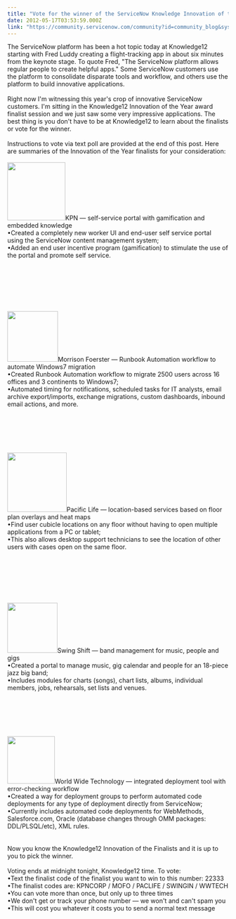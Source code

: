 ```yaml
---
title: "Vote for the winner of the ServiceNow Knowledge Innovation of the Year award"
date: 2012-05-17T03:53:59.000Z
link: "https://community.servicenow.com/community?id=community_blog&sys_id=60dc2665dbd0dbc01dcaf3231f9619f2"
---
```

<p>The ServiceNow platform has been a hot topic today at Knowledge12 starting with Fred Luddy creating a flight-tracking app in about six minutes from the keynote stage. To quote Fred, "The ServiceNow platform allows regular people to create helpful apps." Some ServiceNow customers use the platform to consolidate disparate tools and workflow, and others use the platform to build innovative applications.<br /><br />Right now I'm witnessing this year's crop of innovative ServiceNow customers. I'm sitting in the Knowledge12 Innovation of the Year award finalist session and we just saw some very impressive applications. The best thing is you don't have to be at Knowledge12 to learn about the finalists or vote for the winner.<br /><br />Instructions to vote via text poll are provided at the end of this post. Here are summaries of the Innovation of the Year finalists for your consideration:<br /><br /><img  alt="" class="jive-image" src="e6ae8902db589f048c8ef4621f9619ee.iix" style="width: auto; height: 132px;" />KPN — self-service portal with gamification and embedded knowledge<br />•Created a completely new worker UI and end-user self service portal using the ServiceNow content management system;<br />•Added an end user incentive program (gamification) to stimulate the use of the portal and promote self service.<br /><br /><br /><br /><br /><br /><br /><br /><img  alt="" class="jive-image" src="b0d7648edb14dfc03eb27a9e0f961955.iix" style="width: auto; height: 115px;" />Morrison Foerster — Runbook Automation workflow to automate Windows7 migration<br />•Created Runbook Automation workflow to migrate 2500 users across 16 offices and 3 continents to Windows7;<br />•Automated timing for notifications, scheduled tasks for IT analysts, email archive export/imports, exchange migrations, custom dashboards, inbound email actions, and more.<br /><br /><br /><br /><br /><br /><br /><img  alt="" class="jive-image" src="bff9c442db109fc068c1fb651f96190f.iix" style="width: auto; height: 135px;" />Pacific Life — location-based services based on floor plan overlays and heat maps<br />•Find user cubicle locations on any floor without having to open multiple applications from a PC or tablet;<br />•This also allows desktop support technicians to see the location of other users with cases open on the same floor.<br /><br /><br /><br /><br /><br /><br /><br /><img  alt="" class="jive-image" src="3a45e7bddbdc9f04e9737a9e0f961951.iix" style="width: auto; height: 114px;" />Swing Shift — band management for music, people and gigs<br />•Created a portal to manage music, gig calendar and people for an 18-piece jazz big band;<br />•Includes modules for charts (songs), chart lists, albums, individual members, jobs, rehearsals, set lists and venues.<br /><br /><br /><br /><br /><br /><br /><img  alt="" class="jive-image" src="643b8d4adb5413043eb27a9e0f96195e.iix" style="width: auto; height: 108px;" />World Wide Technology — integrated deployment tool with error-checking workflow<br />•Created a way for deployment groups to perform automated code deployments for any type of deployment directly from ServiceNow;<br />•Currently includes automated code deployments for WebMethods, Salesforce.com, Oracle (database changes through OMM packages: DDL/PLSQL/etc), XML rules.<br /><br /><br />Now you know the Knowledge12 Innovation of the Finalists and it is up to you to pick the winner.<br /><br />Voting ends at midnight tonight, Knowledge12 time. To vote:<br />•Text the finalist code of the finalist you want to win to this number: 22333<br />•The finalist codes are: KPNCORP / MOFO / PACLIFE / SWINGIN / WWTECH<br />•You can vote more than once, but only up to three times<br />•We don't get or track your phone number — we won't and can't spam you<br />•This will cost you whatever it costs you to send a normal text message</p>